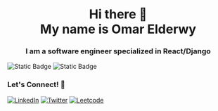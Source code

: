 <h1 align="center">Hi there 👋<br>My name is Omar Elderwy</h1>
<h3 align="center">I am a software engineer specialized in React/Django</h3>
<!--
- 🔭 I’m currently working on ...
- 🌱 I’m currently learning ...
- 👯 I’m looking to collaborate on ...
- 🤔 I’m looking for help with ...
- 💬 Ask me about ...
- 📫 How to reach me: ...
- 😄 Pronouns: ...
- ⚡ Fun fact: ...
-->

![Static Badge](https://img.shields.io/badge/Frontend-React-blue)
![Static Badge](https://img.shields.io/badge/Backend-Django-green)

### Let's Connect! 🤝

[![LinkedIn](https://img.shields.io/badge/LinkedIn-0077B5?style=for-the-badge&logo=linkedin&logoColor=white)](https://linkedin.com/in/omar-derwy)
[![Twitter](https://img.shields.io/badge/Twitter-1DA1F2?style=for-the-badge&logo=twitter&logoColor=white)](https://twitter.com/Omarderwy)
[![Leetcode](https://img.shields.io/badge/Leetcode-FFA116?style=for-the-badge&logo=leetcode&logoColor=black)](https://leetcode.com/u/Omarderwy/)
